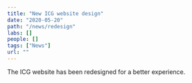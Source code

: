 ```yaml
---
title: "New ICG website design"
date: "2020-05-20"
path: "/news/redesign"
labs: []
people: []
tags: ["News"]
url: ""
---
```


The ICG website has been redesigned for a better experience.

<!-- endexcerpt -->
